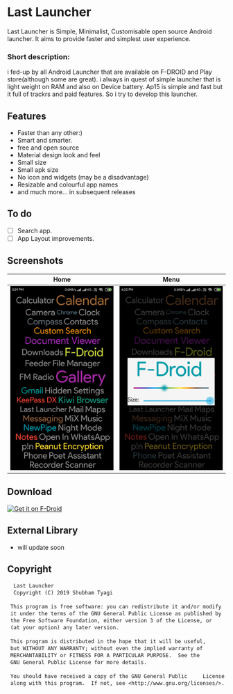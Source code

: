 # Last Launcher
Last Launcher is Simple, Minimalist, Customisable open source Android launcher. It aims to provide faster and simplest user experience. 

### Short description:
i fed-up by all Android Launcher that are available on F-DROID and Play store(although some are great). i always in quest of simple launcher that is light weight on RAM and also on Device battery. Ap15 is simple and fast but it full of trackrs and paid features. So i try to develop this launcher.
## Features
* Faster than any other:)
* Smart and smarter.
* free and open source
* Material design look and feel
* Small size
* Small apk size 
* No icon and widgets (may be a disadvantage)
* Resizable and colourful app names
* and much more... in subsequent releases
## To do
* [ ] Search app.
* [ ]  App Layout improvements.
## Screenshots
| Home| Menu|
|:-:|:-:|
| ![Home](/fastlane/metadata/android/en-US/images/phoneScreenshots/1.png?raw=true "Home") | ![Settings](/fastlane/metadata/android/en-US/images/phoneScreenshots/3.png?raw=true "Settings") |


## Download
[<img src="https://f-droid.org/badge/get-it-on.png"
     alt="Get it on F-Droid"
     height="80">](https://f-droid.org/packages/io.github.subhamtyagi.lastlauncher/)

## 

## External Library 
  * will update soon

## Copyright

      Last Launcher
      Copyright (C) 2019 Shubham Tyagi

     This program is free software: you can redistribute it and/or modify
     it under the terms of the GNU General Public License as published by
     the Free Software Foundation, either version 3 of the License, or
     (at your option) any later version.

     This program is distributed in the hope that it will be useful,
     but WITHOUT ANY WARRANTY; without even the implied warranty of
     MERCHANTABILITY or FITNESS FOR A PARTICULAR PURPOSE.  See the
     GNU General Public License for more details.

     You should have received a copy of the GNU General Public     License
     along with this program.  If not, see <http://www.gnu.org/licenses/>.







